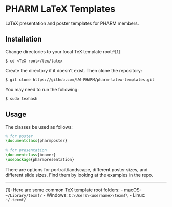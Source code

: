 # PHARM LaTeX Templates

LaTeX presentation and poster templates for PHARM members.

## Installation
Change directories to your local TeX template root:^[1]
```
$ cd <TeX root>/tex/latex
```
Create the directory if it doesn't exist. Then clone the repository:
```
$ git clone https://github.com/UW-PHARM/pharm-latex-templates.git
```

You may need to run the following:
```
$ sudo texhash
```

## Usage
The classes be used as follows:
```latex
% for poster
\documentclass{pharmposter}

% for presentation
\documentclass{beamer}
\usepackage{pharmpresentation}
```
There are options for portrait/landscape, different poster sizes,
and different slide sizes. Find them by looking at the examples in the repo.

-----

[1]: Here are some common TeX template root folders:
     - macOS: `~/Library/texmf/`
     - Windows: `C:\Users\<username>\texmf\`
     - Linux: `~/.texmf/`
